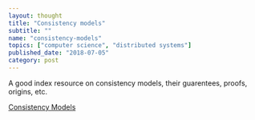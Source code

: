 ```yaml
---
layout: thought
title: "Consistency models"
subtitle: ""
name: "consistency-models"
topics: ["computer science", "distributed systems"]
published_date: "2018-07-05"
category: post
---
```


A good index resource on consistency models, their guarentees,
proofs, origins, etc.

[Consistency Models][article]

[article]: https://jepsen.io/consistency
